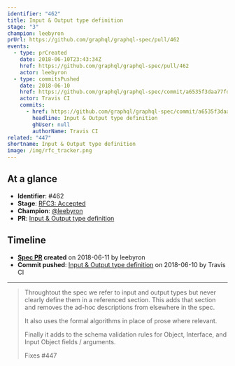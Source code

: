```yaml
---
identifier: "462"
title: Input & Output type definition
stage: "3"
champion: leebyron
prUrl: https://github.com/graphql/graphql-spec/pull/462
events:
  - type: prCreated
    date: 2018-06-10T23:43:34Z
    href: https://github.com/graphql/graphql-spec/pull/462
    actor: leebyron
  - type: commitsPushed
    date: 2018-06-10
    href: https://github.com/graphql/graphql-spec/commit/a6535f3daa77fd98cbe1be92016ee94f947ef8a7
    actor: Travis CI
    commits:
      - href: https://github.com/graphql/graphql-spec/commit/a6535f3daa77fd98cbe1be92016ee94f947ef8a7
        headline: Input & Output type definition
        ghUser: null
        authorName: Travis CI
related: "447"
shortname: Input & Output type definition
image: /img/rfc_tracker.png
---
```


## At a glance

- **Identifier**: #462
- **Stage**: [RFC3: Accepted](https://github.com/graphql/graphql-spec/blob/main/CONTRIBUTING.md#stage-3-accepted)
- **Champion**: [@leebyron](https://github.com/leebyron)
- **PR**: [Input &#x26; Output type definition](https://github.com/graphql/graphql-spec/pull/462)

<!-- BEGIN_CUSTOM_TEXT -->



<!-- END_CUSTOM_TEXT -->

## Timeline

- **[Spec PR](https://github.com/graphql/graphql-spec/pull/462) created** on 2018-06-11 by leebyron
- **Commit pushed**: [Input &#x26; Output type definition](https://github.com/graphql/graphql-spec/commit/a6535f3daa77fd98cbe1be92016ee94f947ef8a7) on 2018-06-10 by Travis CI

<!-- VERBATIM -->

---

> Throughtout the spec we refer to input and output types but never clearly define them in a referenced section. This adds that section and removes the ad-hoc descriptions from elsewhere in the spec.
> 
> It also uses the formal algorithms in place of prose where relevant.
> 
> Finally it adds to the schema validation rules for Object, Interface, and Input Object fields / arguments.
> 
> Fixes #447
